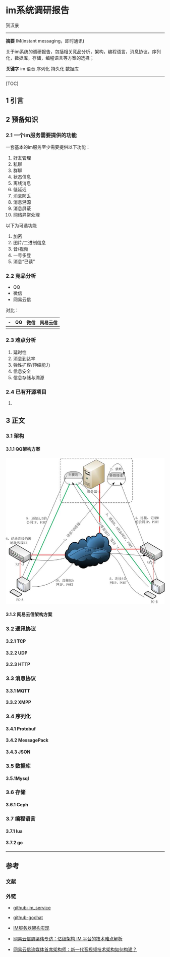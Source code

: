 # im系统调研报告

贺汉景

---

**摘要**  IM(instant messaging，即时通讯)

关于im系统的调研报告，包括相关竞品分析，架构，编程语言，消息协议，序列化，数据库，存储，编程语言等方案的选择；

**关键字** im  语音  序列化  持久化   数据库

---

[TOC]

## 1 引言



## 2 预备知识

### 2.1 一个im服务需要提供的功能

一套基本的im服务至少需要提供以下功能：

1. 好友管理
2. 私聊
3. 群聊
4. 状态信息
5. 离线消息
6. 低延迟
7. 消息防丢
8. 消息溯源
9. 消息屏蔽
10. 网络异常处理

以下为可选功能

1. 加密
2. 图片/二进制信息
3. 音/视频
4. 一号多登
5. 消息“已读”

### 2.2 竞品分析

- QQ
- 微信
- 网易云信

对比：

| -    | QQ   | 微信 | 网易云信 |
| ---- | ---- | ---- | -------- |
|      |      |      |          |

### 2.3 难点分析

1. 延时性
2. 消息到达率
3. 弹性扩容/伸缩能力
4. 信息安全
5. 信息存储与溯源

### 2.4 已有开源项目

1. 



## 3 正文

### 3.1 架构

#### 3.1.1 QQ架构方案

![qq_struct](res/qq_struct.png)

#### 3.1.2 网易云信架构方案



### 3.2 通讯协议

#### 3.2.1 TCP

#### 3.2.2 UDP

#### 3.2.3 HTTP



### 3.3 消息协议

#### 3.3.1 MQTT

#### 3.3.2 XMPP



### 3.4 序列化

#### 3.4.1 Protobuf

#### 3.4.2 MessagePack

#### 3.4.3 JSON



### 3.5 数据库

#### 3.5.1Mysql



### 3.6 存储

#### 3.6.1 Ceph



### 3.7 编程语言

#### 3.7.1 lua

#### 3.7.2 go



---

## 参考

### 文献

[^1]: 作者.书名.页码 起始-结束 

### 外链

- [github-im_service](https://github.com/GoBelieveIO/im_service)

- [github-gochat](https://github.com/LockGit/gochat)

- [IM服务器架构实现](https://blog.csdn.net/cluzax/article/details/42584921)

- [网易云信周梁伟专访：亿级架构 IM 平台的技术难点解析](https://www.infoq.cn/article/2018/09/netease-im-techpoint-annalysis)

- [网易云信流媒体首席架构师：新一代音视频技术架构如何构建？](https://www.cnblogs.com/wangyiyunxin/p/14133785.html)


